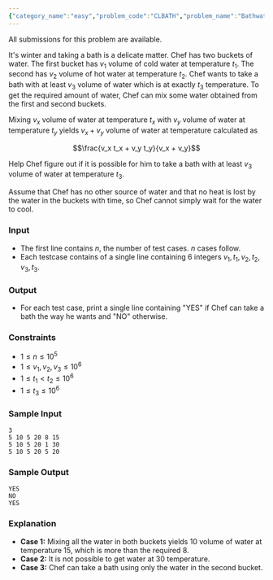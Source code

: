 ```yaml
---
{"category_name":"easy","problem_code":"CLBATH","problem_name":"Bathwater","languages_supported":{"0":"C","1":"CPP14","2":"JAVA","3":"PYTH","4":"PYTH 3.6","5":"PYPY","6":"CS2","7":"PAS fpc","8":"PAS gpc","9":"RUBY","10":"PHP","11":"GO","12":"NODEJS","13":"HASK","14":"rust","15":"SCALA","16":"swift","17":"D","18":"PERL","19":"FORT","20":"WSPC","21":"ADA","22":"CAML","23":"ICK","24":"BF","25":"ASM","26":"CLPS","27":"PRLG","28":"ICON","29":"SCM qobi","30":"PIKE","31":"ST","32":"NICE","33":"LUA","34":"BASH","35":"NEM","36":"LISP sbcl","37":"LISP clisp","38":"SCM guile","39":"JS","40":"ERL","41":"TCL","42":"kotlin","43":"PERL6","44":"TEXT","45":"SCM chicken","46":"PYP3","47":"CLOJ","48":"COB","49":"FS"},"max_timelimit":1,"source_sizelimit":50000,"problem_author":"meooow","problem_tester":null,"date_added":"1-02-2019","tags":{"0":"basic","1":"cole2019","2":"meooow","3":"simple"},"editorial_url":"https://discuss.codechef.com/problems/CLBATH","time":{"view_start_date":1551205800,"submit_start_date":1551205800,"visible_start_date":1551205800,"end_date":1735669800},"is_direct_submittable":false,"layout":"problem"}
---
```

<span class="solution-visible-txt">All submissions for this problem are available.</span>


It's winter and taking a bath is a delicate matter. Chef has two buckets of water. The first bucket has $v_1$ volume of cold water at temperature $t_1$. The second has $v_2$ volume of hot water at temperature $t_2$. Chef wants to take a bath with at least $v_3$ volume of water which is at exactly $t_3$ temperature. To get the required amount of water, Chef can mix some water obtained from the first and second buckets.

Mixing $v_x$ volume of water at temperature $t_x$ with $v_y$ volume of water at temperature $t_y$ yields $v_x + v_y$ volume of water at temperature calculated as

$$\frac{v_x t_x + v_y t_y}{v_x + v_y}$$

Help Chef figure out if it is possible for him to take a bath with at least $v_3$ volume of water at temperature $t_3$.

Assume that Chef has no other source of water and that no heat is lost by the water in the buckets with time, so Chef cannot simply wait for the water to cool.

### Input

- The first line contains $n$, the number of test cases. $n$ cases follow.
- Each testcase contains of a single line containing 6 integers $v_1, t_1, v_2, t_2, v_3, t_3$.

### Output

- For each test case, print a single line containing "YES" if Chef can take a bath the way he wants and "NO" otherwise.

### Constraints 

- $1 \leq n \leq 10^5$
- $1 \leq v_1, v_2, v_3 \leq 10^6$
- $1 \leq t_1 < t_2 \leq 10^6$
- $1 \leq t_3 \leq 10^6$

### Sample Input

    3
    5 10 5 20 8 15
    5 10 5 20 1 30
    5 10 5 20 5 20

### Sample Output

    YES
    NO
    YES
	
### Explanation

- **Case 1:** Mixing all the water in both buckets yields 10 volume of water at temperature 15, which is more than the required 8.
- **Case 2:** It is not possible to get water at 30 temperature.
- **Case 3:** Chef can take a bath using only the water in the second bucket.